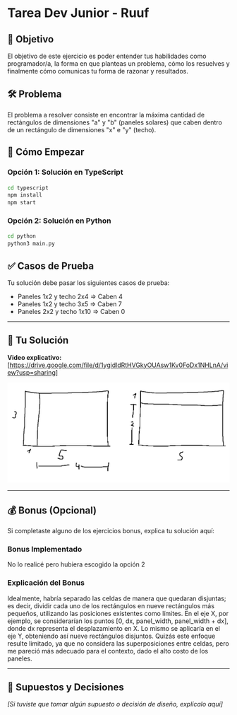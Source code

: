 # Tarea Dev Junior - Ruuf

## 🎯 Objetivo

El objetivo de este ejercicio es poder entender tus habilidades como programador/a, la forma en que planteas un problema, cómo los resuelves y finalmente cómo comunicas tu forma de razonar y resultados.

## 🛠️ Problema

El problema a resolver consiste en encontrar la máxima cantidad de rectángulos de dimensiones "a" y "b" (paneles solares) que caben dentro de un rectángulo de dimensiones "x" e "y" (techo).

## 🚀 Cómo Empezar

### Opción 1: Solución en TypeScript
```bash
cd typescript
npm install
npm start
```

### Opción 2: Solución en Python
```bash
cd python
python3 main.py
```

## ✅ Casos de Prueba

Tu solución debe pasar los siguientes casos de prueba:
- Paneles 1x2 y techo 2x4 ⇒ Caben 4
- Paneles 1x2 y techo 3x5 ⇒ Caben 7
- Paneles 2x2 y techo 1x10 ⇒ Caben 0

---

## 📝 Tu Solución

**Video explicativo:** [https://drive.google.com/file/d/1ygidldRtHVGkyOUAsw1Kv0FoDx1NHLnA/view?usp=sharing]

![Diagrama de la solución](dibujo.png)

---

## 💰 Bonus (Opcional)

Si completaste alguno de los ejercicios bonus, explica tu solución aquí:

### Bonus Implementado

No lo realicé pero hubiera escogido la opción 2



### Explicación del Bonus

Idealmente, habría separado las celdas de manera que quedaran disjuntas; es decir, dividir cada uno de los rectángulos en nueve rectángulos más pequeños, utilizando las posiciones existentes como límites. En el eje X, por ejemplo, se considerarían los puntos [0, dx, panel_width, panel_width + dx], donde dx representa el desplazamiento en X. Lo mismo se aplicaría en el eje Y, obteniendo así nueve rectángulos disjuntos. Quizás este enfoque resulte limitado, ya que no considera las superposiciones entre celdas, pero me pareció más adecuado para el contexto, dado el alto costo de los paneles.



---

## 🤔 Supuestos y Decisiones

*[Si tuviste que tomar algún supuesto o decisión de diseño, explícalo aquí]*

